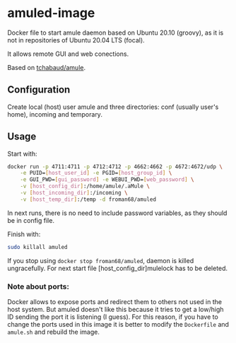 # amuled-image

Docker file to start amule daemon based on Ubuntu 20.10 (groovy), as it is not in repositories of Ubuntu 20.04 LTS (focal).

It allows remote GUI and web conections.

Based on [tchabaud/amule](https://hub.docker.com/r/tchabaud/amule).

## Configuration

Create local (host) user amule and three directories: conf (usually user's home), incoming and temporary.

## Usage

Start with:

```sh
docker run -p 4711:4711 -p 4712:4712 -p 4662:4662 -p 4672:4672/udp \
    -e PUID=[host_user_id] -e PGID=[host_group_id] \
    -e GUI_PWD=[gui_password] -e WEBUI_PWD=[web_password] \
    -v [host_config_dir]:/home/amule/.aMule \
    -v [host_incoming_dir]:/incoming \
    -v [host_temp_dir]:/temp -d froman68/amuled
```

In next runs, there is no need to include password variables, as they should be in config file.

Finish with:
```sh
sudo killall amuled
```

If you stop using `docker stop froman68/amuled`, daemon is killed ungracefully. For next start file [host_config_dir]mulelock has to be deleted.

### Note about ports:

Docker allows to expose ports and redirect them to others not used in the host system. But amuled doesn't like this because it tries to get a low/high ID sending the port it is listening (I guess). For this reason, if you have to change the ports used in this image it is better to modify the `Dockerfile` and `amule.sh` and rebuild the image. 
